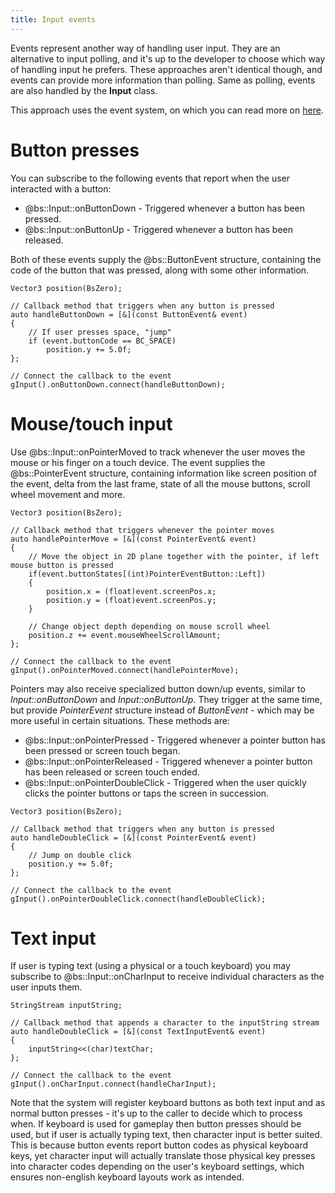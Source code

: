 ```yaml
---
title: Input events
---
```


Events represent another way of handling user input. They are an alternative to input polling, and it's up to the developer to choose which way of handling input he prefers. These approaches aren't identical though, and events can provide more information than polling. Same as polling, events are also handled by the **Input** class.

This approach uses the event system, on which you can read more on [here](../Utilities/events).

# Button presses
You can subscribe to the following events that report when the user interacted with a button:
 - @bs::Input::onButtonDown - Triggered whenever a button has been pressed.
 - @bs::Input::onButtonUp - Triggered whenever a button has been released.
 
Both of these events supply the @bs::ButtonEvent structure, containing the code of the button that was pressed, along with some other information.

~~~~~~~~~~~~~{.cpp}
Vector3 position(BsZero);

// Callback method that triggers when any button is pressed
auto handleButtonDown = [&](const ButtonEvent& event)
{
	// If user presses space, "jump"
	if (event.buttonCode == BC_SPACE)
		position.y += 5.0f;
};

// Connect the callback to the event
gInput().onButtonDown.connect(handleButtonDown);
~~~~~~~~~~~~~

# Mouse/touch input
Use @bs::Input::onPointerMoved to track whenever the user moves the mouse or his finger on a touch device. The event supplies the @bs::PointerEvent structure, containing information like screen position of the event, delta from the last frame, state of all the mouse buttons, scroll wheel movement and more.

~~~~~~~~~~~~~{.cpp}
Vector3 position(BsZero);

// Callback method that triggers whenever the pointer moves
auto handlePointerMove = [&](const PointerEvent& event)
{
	// Move the object in 2D plane together with the pointer, if left mouse button is pressed
	if(event.buttonStates[(int)PointerEventButton::Left])
	{
		position.x = (float)event.screenPos.x;
		position.y = (float)event.screenPos.y;
	}
	
	// Change object depth depending on mouse scroll wheel
	position.z += event.mouseWheelScrollAmount;
};

// Connect the callback to the event
gInput().onPointerMoved.connect(handlePointerMove);
~~~~~~~~~~~~~

Pointers may also receive specialized button down/up events, similar to *Input::onButtonDown* and *Input::onButtonUp*. They trigger at the same time, but provide *PointerEvent* structure instead of *ButtonEvent* - which may be more useful in certain situations. These methods are:
 - @bs::Input::onPointerPressed - Triggered whenever a pointer button has been pressed or screen touch began.
 - @bs::Input::onPointerReleased - Triggered whenever a pointer button has been released or screen touch ended.
 - @bs::Input::onPointerDoubleClick - Triggered when the user quickly clicks the pointer buttons or taps the screen in succession.
 
~~~~~~~~~~~~~{.cpp}
Vector3 position(BsZero);

// Callback method that triggers when any button is pressed
auto handleDoubleClick = [&](const PointerEvent& event)
{
	// Jump on double click
	position.y += 5.0f;
};

// Connect the callback to the event
gInput().onPointerDoubleClick.connect(handleDoubleClick);
~~~~~~~~~~~~~

# Text input
If user is typing text (using a physical or a touch keyboard) you may subscribe to @bs::Input::onCharInput to receive individual characters as the user inputs them. 

~~~~~~~~~~~~~{.cpp}
StringStream inputString;

// Callback method that appends a character to the inputString stream
auto handleDoubleClick = [&](const TextInputEvent& event)
{
	inputString<<(char)textChar;
};

// Connect the callback to the event
gInput().onCharInput.connect(handleCharInput);
~~~~~~~~~~~~~

Note that the system will register keyboard buttons as both text input and as normal button presses - it's up to the caller to decide which to process when. If keyboard is used for gameplay then button presses should be used, but if user is actually typing text, then character input is better suited. This is because button events report button codes as physical keyboard keys, yet character input will actually translate those physical key presses into character codes depending on the user's keyboard settings, which ensures non-english keyboard layouts work as intended.